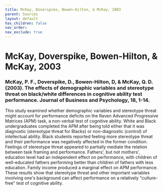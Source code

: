 ```yaml
---
title: McKay, Doverspike, Bowen-Hilton, & McKay, 2003
parent: Sources
layout: default
has_children: false
nav_order: 
nav_exclude: true
---
```


# McKay, Doverspike, Bowen-Hilton, & McKay, 2003

### McKay, P. F., Doverspike, D., Bowen-Hilton, D, & McKay, Q. D. (2003). The effects of demographic variables and stereotype threat on black/white differences in cognitive ability test performance. Journal of Business and Psychology, 18, 1-14.

This study examined whether demographic variables and stereotype threat might account for performance deficits on the Raven Advanced Progressive Matrices (APM) task, a non-verbal test of cognitive ability. White and Black undergraduates completed the APM after being told either that it was diagnostic (stereotype threat for Blacks) or non-diagnostic (control) of intellectual ability. Black students reported feeling more stereotype threat and their performance was negatively affected in the former condition. Feelings of stereotype threat appeared to partially mediate the relation between task framing and performance. Fathers', but not mothers', education level had an independent effect on performance, with children of well-educated fathers performing better than children of fathers with less education. Family income produced a marginal effect on APM performance. These results show that stereotype threat and other important variables involving one's background can affect performance on a relatively "culture-free" test of cognitive ability.
